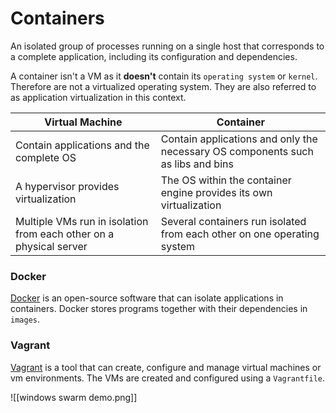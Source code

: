 # Containers
An isolated group of processes running on a single host that corresponds to a complete application, including its configuration and dependencies.

A container isn't a VM as it **doesn't** contain its `operating system` or `kernel`. Therefore are not a virtualized operating system. They are also referred to as application virtualization in this context.

| Virtual Machine | Container |
| --- | --- |
| Contain applications and the complete OS | Contain applications and only the necessary OS components such as libs and bins |
| A hypervisor provides virtualization | The OS within the container engine provides its own virtualization |
| Multiple VMs run in isolation from each other on a physical server | Several containers run isolated from each other on one operating system |

### Docker
[Docker](https://www.docker.com/get-started) is an open-source software that can isolate applications in containers. Docker stores programs together with their dependencies in `images`.

### Vagrant
[Vagrant](https://www.vagrantup.com/) is a tool that can create, configure and manage virtual machines or vm environments. The VMs are created and configured using a `Vagrantfile`. 

![[windows swarm demo.png]]